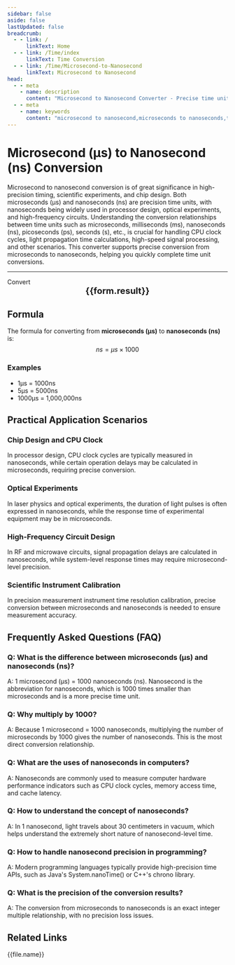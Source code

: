 ```yaml
---
sidebar: false
aside: false
lastUpdated: false
breadcrumb:
  - - link: /
      linkText: Home
  - - link: /Time/index
      linkText: Time Conversion
  - - link: /Time/Microsecond-to-Nanosecond
      linkText: Microsecond to Nanosecond
head:
  - - meta
    - name: description
      content: "Microsecond to Nanosecond Converter - Precise time unit conversion tool supporting fast conversion from microseconds to nanoseconds. Suitable for high-precision timing, scientific experiments, chip design, and other scenarios. Provides conversion relationships and practical application guidance for time units including microseconds (μs), milliseconds (ms), nanoseconds (ns), picoseconds (ps), etc."
  - - meta
    - name: keywords
      content: "microsecond to nanosecond,microseconds to nanoseconds,time unit conversion,μs to ns,microsecond converter,nanosecond conversion,time conversion,high-precision timing,scientific experiments,chip design,microsecond symbol,time units,microseconds,nanoseconds,time measurement,precision timing"
---
```

# Microsecond (μs) to Nanosecond (ns) Conversion

Microsecond to nanosecond conversion is of great significance in high-precision timing, scientific experiments, and chip design. Both microseconds (μs) and nanoseconds (ns) are precision time units, with nanoseconds being widely used in processor design, optical experiments, and high-frequency circuits. Understanding the conversion relationships between time units such as microseconds, milliseconds (ms), nanoseconds (ns), picoseconds (ps), seconds (s), etc., is crucial for handling CPU clock cycles, light propagation time calculations, high-speed signal processing, and other scenarios. This converter supports precise conversion from microseconds to nanoseconds, helping you quickly complete time unit conversions.

---
<script setup>
import { onMounted, reactive, inject, ref } from 'vue'
import { NButton,NForm ,NFormItem,NInput,NInputNumber,NSelect,NCard,useMessage,NGrid ,NGi  } from 'naive-ui'
import { defineClientComponent } from 'vitepress'
import { Time } from '../files';

const convert = inject('convert')
const seoKey = [
  'us and ns', 'is ms millisecond', 'ps and ns conversion', 's and ms', 'how many s in ms',
  'ns and s conversion', 'ms and s conversion', 'how many seconds in a microsecond', 'microsecond unit', 'how many seconds is microseconds',
  's and ms conversion', 'picosecond and femtosecond', 'second millisecond', 'what unit is ns', 'what unit is μs',
  'second unit', 'microsecond and second conversion', 'microsecond unit', 'ms and s', 'millisecond english',
  'how many seconds is milliseconds', 'microsecond millisecond', 'millisecond and second', 'microsecond and second conversion', 'how many seconds is us',
  'microsecond and second', 'µs', 'microsec', 'microsecond symbol', 'ms and s conversion',
  'what unit is sec', 'second english', 'μs', 'microsecond', 'what unit is ms',
  'nanosecond', 'microseconds', 'ms to s', 'time units', 'femtosecond',
  'millisecond', 'milliseconds', 'millisecond', 'how many milliseconds in a second', 'seconds',
  'millisecond and second conversion', 'nanoseconds', 'microsecond to nanosecond', 'microseconds to nanoseconds'
]
const form = reactive({
  number: null,
  result: '',
  title:'Microsecond to Nanosecond Converter',
})

const convertHandler = () => {
  if (form.number !== null && !isNaN(form.number)) {
    const convertedValue = parseFloat(form.number) * 1000
    form.result = `${form.number}μs = ${convertedValue.toFixed(0)}ns`
  } else {
    form.result = 'Please enter a valid number.'
  }
}
</script>

<n-form size="large" :model="form">
  <n-form-item label="Microseconds (μs)">
    <n-input-number v-model:value="form.number" placeholder="Enter microseconds" style="width: 100%" />
  </n-form-item>
  <n-form-item>
    <n-button type="info" @click="convertHandler" block>Convert</n-button>
  </n-form-item>
</n-form>

<n-card :title="form.title" embedded :bordered="false" hoverable segmented>
  <div style="text-align:center;font-size:20px;">
    <strong>{{form.result}}</strong>
  </div>
  <template #footer>
    <div style="display: flex; flex-wrap: wrap; gap: 8px; justify-content: center;">
      <span v-for="keyword in seoKey" :key="keyword" style="background: #f0f0f0; padding: 4px 8px; border-radius: 4px; font-size: 12px; color: #666;">
        {{keyword}}
      </span>
    </div>
  </template>
</n-card>

## Formula

The formula for converting from **microseconds (μs)** to **nanoseconds (ns)** is:
$$ ns = \mu s \times 1000 $$

### Examples
- 1μs = 1000ns
- 5μs = 5000ns
- 1000μs = 1,000,000ns

## Practical Application Scenarios

### Chip Design and CPU Clock
In processor design, CPU clock cycles are typically measured in nanoseconds, while certain operation delays may be calculated in microseconds, requiring precise conversion.

### Optical Experiments
In laser physics and optical experiments, the duration of light pulses is often expressed in nanoseconds, while the response time of experimental equipment may be in microseconds.

### High-Frequency Circuit Design
In RF and microwave circuits, signal propagation delays are calculated in nanoseconds, while system-level response times may require microsecond-level precision.

### Scientific Instrument Calibration
In precision measurement instrument time resolution calibration, precise conversion between microseconds and nanoseconds is needed to ensure measurement accuracy.

## Frequently Asked Questions (FAQ)

### Q: What is the difference between microseconds (μs) and nanoseconds (ns)?
A: 1 microsecond (μs) = 1000 nanoseconds (ns). Nanosecond is the abbreviation for nanoseconds, which is 1000 times smaller than microseconds and is a more precise time unit.

### Q: Why multiply by 1000?
A: Because 1 microsecond = 1000 nanoseconds, multiplying the number of microseconds by 1000 gives the number of nanoseconds. This is the most direct conversion relationship.

### Q: What are the uses of nanoseconds in computers?
A: Nanoseconds are commonly used to measure computer hardware performance indicators such as CPU clock cycles, memory access time, and cache latency.

### Q: How to understand the concept of nanoseconds?
A: In 1 nanosecond, light travels about 30 centimeters in vacuum, which helps understand the extremely short nature of nanosecond-level time.

### Q: How to handle nanosecond precision in programming?
A: Modern programming languages typically provide high-precision time APIs, such as Java's System.nanoTime() or C++'s chrono library.

### Q: What is the precision of the conversion results?
A: The conversion from microseconds to nanoseconds is an exact integer multiple relationship, with no precision loss issues.

## Related Links
<n-grid x-gap="12" :cols="2">
  <n-gi v-for="(file, index) in Time" :key="index">
    <n-button
      text
      tag="a"
      :href="file.path"
      type="info"
    >
      {{file.name}}
    </n-button>
  </n-gi>
</n-grid>